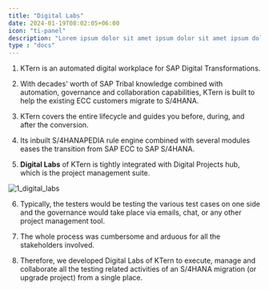 ```yaml
---
title: "Digital Labs"
date: 2024-01-19T08:02:05+06:00
icon: "ti-panel"
description: "Lorem ipsum dolor sit amet ipsum dolor sit amet ipsum dolor sit amet"
type : "docs"
---
```


1. KTern is an automated digital workplace for SAP Digital Transformations. 

2. With decades' worth of SAP Tribal knowledge combined with automation, governance and collaboration capabilities, KTern is built to help the existing ECC customers migrate to S/4HANA. 

3. KTern covers the entire lifecycle and guides you before, during, and after the conversion. 

4. Its inbuilt S/4HANAPEDIA rule engine combined with several modules eases the transition from SAP ECC to SAP S/4HANA.

5. **Digital Labs** of KTern is tightly integrated with Digital Projects hub, which is the project management suite. 

![1_digital_labs](https://storage.googleapis.com/ktern-public-files/product-documentation/Digital%20Labs/1_digital_labs.png)

6. Typically, the testers would be testing the various test cases on one side and the governance would take place via emails, chat, or any other project management tool. 

7. The whole process was cumbersome and arduous for all the stakeholders involved. 

8. Therefore, we developed Digital Labs of KTern to execute, manage and collaborate all the testing related activities of an S/4HANA migration (or upgrade project) from a single place.

<!-- **Test Strategy:** The Test strategy outlines the testing approach and everything else that surrounds it. It is different from the Test Plan, in the sense that a Test strategy is only a subset of the test plan. It is a hardcore test document that is to an extent generic and static. There is also an argument about at what levels test strategy or plan is used- but I really do not see any discerning difference. -->